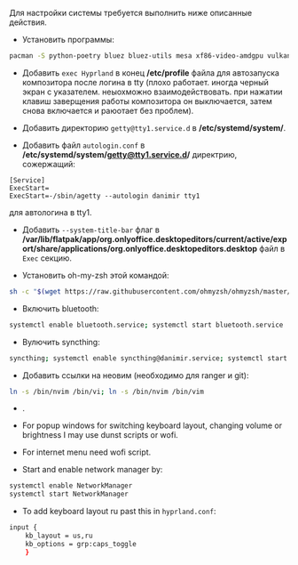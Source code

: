 Для настройки системы требуется выполнить ниже описанные действия.

- Установить программы:
```sh
pacman -S python-poetry bluez bluez-utils mesa xf86-video-amdgpu vulkan-radeon kitty pipewire ranger zsh wget go git wofi fakeroot waybar flatpak htop syncthing gnu-free-fonts noto-fonts otf-font-awesome ttf-jetbrains-mono-nerd ttf-jetbrains-mono dunst xdg-desktop-portal-hyprland hyprlock mpv wl-clipboard neovim imv grim wf-recorder hyprpaper gammastep networkmanager; flatpak install flathub org.telegram.desktop org.mozilla.firefox md.obsidian.Obsidian com.jetbrains.PyCharm-Community com.discordapp.Discord org.qbittorrent.qBittorrent org.onlyoffice.desktopeditors com.github.tchx84.Flatseal
```

- Добавить `exec Hyprland` в конец **/etc/profile** файла для автозапуска композитора после логина в tty (плохо работает. иногда черный экран с указателем. неыохможно взаимодействовать. при нажатии клавиш заверщения работы композитора он выключается, затем снова включается и раюотает без проблем).

- Добавить директорию `getty@tty1.service.d` в **/etc/systemd/system/**.

- Добавить файл `autologin.conf` в **/etc/systemd/system/getty@tty1.service.d/** директрию, сожержащий:
```
[Service]
ExecStart=
ExecStart=-/sbin/agetty --autologin danimir tty1
```
для автологина в tty1.

- Добавить `--system-title-bar` флаг в **/var/lib/flatpak/app/org.onlyoffice.desktopeditors/current/active/export/share/applications/org.onlyoffice.desktopeditors.desktop** файл в `Exec` секцию.

- Установить oh-my-zsh этой командой:
```sh
sh -c "$(wget https://raw.githubusercontent.com/ohmyzsh/ohmyzsh/master/tools/install.sh -O -)"
```

- Включить bluetooth:
```sh
systemctl enable bluetooth.service; systemctl start bluetooth.service
```

- Вулючить syncthing:
```sh
syncthing; systemctl enable syncthing@danimir.service; systemctl start syncthing@danimir.service
```

- Добавить ссылки на неовим (необходимо для ranger и git):
```sh
ln -s /bin/nvim /bin/vi; ln -s /bin/nvim /bin/vim
```

- .

- For popup windows for switching keyboard layout, changing volume or brightness I may use dunst scripts or wofi.

- For internet menu need wofi script.

- Start and enable network manager by:
```sh
systemctl enable NetworkManager
systemctl start NetworkManager
```

- To add keyboard layout ru past this in `hyprland.conf`:
```sh
input {
    kb_layout = us,ru
    kb_options = grp:caps_toggle
    }
```
